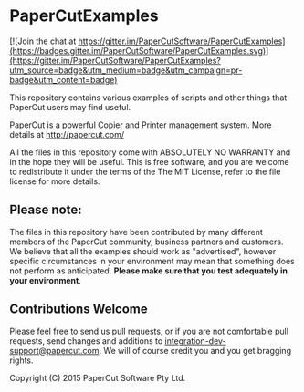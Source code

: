 # PaperCutExamples

[![Join the chat at https://gitter.im/PaperCutSoftware/PaperCutExamples](https://badges.gitter.im/PaperCutSoftware/PaperCutExamples.svg)](https://gitter.im/PaperCutSoftware/PaperCutExamples?utm_source=badge&utm_medium=badge&utm_campaign=pr-badge&utm_content=badge)

This repository contains various examples of scripts and other things that PaperCut users may find useful.

PaperCut is a powerful Copier and Printer management system. More details at http://papercut.com/

All the files in this repository come with ABSOLUTELY NO WARRANTY and in the hope they will be useful.
This is free software, and you are welcome to redistribute it under the terms of the The MIT License,
refer to the file license for more details.

## Please note:

The files in this repository have been contributed by many different members of the PaperCut
community, business partners and customers. We believe that all the examples should work as "advertised",
however specific circumstances in your environment may mean that something does not perform as anticipated.
__Please make sure that you test adequately in your environment__.

## Contributions Welcome

Please feel free to send us pull requests, or if you are not comfortable pull requests, send changes and
additions to  integration-dev-support@papercut.com. We will of course credit you and you get bragging rights.

Copyright (C) 2015  PaperCut Software Pty Ltd.
